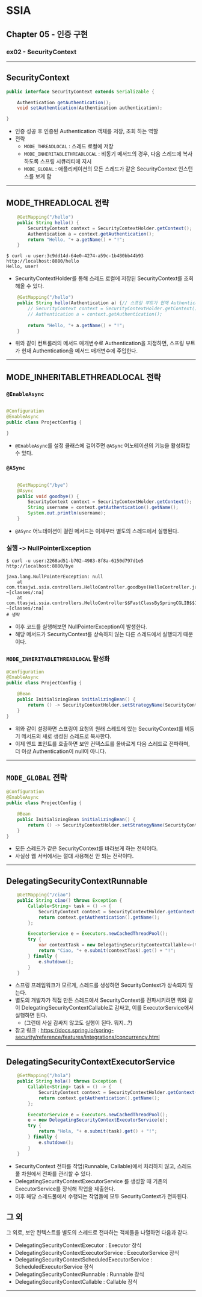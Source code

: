 # SSIA
## Chapter 05 - 인증 구현
### ex02 - SecurityContext

---

## SecurityContext
```java
public interface SecurityContext extends Serializable {

	Authentication getAuthentication();
	void setAuthentication(Authentication authentication);

}
```
- 인증 성공 후 인증된 Authentication 객체를 저장, 조회 하는 역할
- 전략
  - `MODE_THREADLOCAL` : 스레드 로컬에 저장
  - `MODE_INHERITABLETHREADLOCAL` : 비동기 메서드의 경우, 다음 스레드에 복사하도록 스프링 시큐리티에 지시
  - `MODE_GLOBAL` : 애플리케이션의 모든 스레드가 같은 SecurityContext 인스턴스를 보게 함

---

## MODE_THREADLOCAL 전략
```java
    @GetMapping("/hello")
    public String hello() {
        SecurityContext context = SecurityContextHolder.getContext();
        Authentication a = context.getAuthentication();
        return "Hello, "+ a.getName() + "!";
    }
```
```shell
$ curl -u user:3c9dd14d-64e0-4274-a59c-1b480bb44b93 http://localhost:8080/hello                                                                                                                                                    
Hello, user!
```
- SecurityContextHolder를 통해 스레드 로컬에 저장된 SecurityContext를 조회해올 수 있다.

```java
    @GetMapping("/hello")
    public String hello(Authentication a) {// 스프링 부트가 현재 Authentication을 메서드 매개 변수에 주입한다.
        // SecurityContext context = SecurityContextHolder.getContext();
        // Authentication a = context.getAuthentication();
        
        return "Hello, "+ a.getName() + "!"; 
    }
```
- 위와 같이 컨트롤러의 메서드 매개변수로 Authentication을 지정하면, 스프링 부트가 현재 Authentication을 메서드 매개변수에 주입한다.

---

## MODE_INHERITABLETHREADLOCAL 전략

### `@EnableAsync`
```java

@Configuration
@EnableAsync
public class ProjectConfig {

}
```
- `@EnableAsync`를 설정 클래스에 걸어주면 `@ASync` 어노테이션의 기능을 활성화할 수 있다.

### `@ASync`
```java

    @GetMapping("/bye")
    @Async
    public void goodbye() {
        SecurityContext context = SecurityContextHolder.getContext();
        String username = context.getAuthentication().getName();
        System.out.println(username);
    }
```
- `@ASync` 어노테이션이 걸린 메서드는 이제부터 별도의 스레드에서 실행된다.

### 실행 -> NullPointerException
```shell
$ curl -u user:2268ad51-b702-4983-8f8a-6150d797d1e5 http://localhost:8080/bye
```
```shell
java.lang.NullPointerException: null
	at com.ttasjwi.ssia.controllers.HelloController.goodbye(HelloController.java:26) ~[classes/:na]
	at com.ttasjwi.ssia.controllers.HelloController$$FastClassBySpringCGLIB$$16045f52.invoke(<generated>) ~[classes/:na]
# 생략
```
- 이후 코드를 실행해보면 NullPointerException이 발생한다.
- 해당 메서드가 SecurityContext를 상속하지 않는 다른 스레드에서 실행되기 때문이다.

### `MODE_INHERITABLETHREADLOCAL` 활성화
```java
@Configuration
@EnableAsync
public class ProjectConfig {

    @Bean
    public InitializingBean initializingBean() {
        return () -> SecurityContextHolder.setStrategyName(SecurityContextHolder.MODE_INHERITABLETHREADLOCAL);
    }
}
```
- 위와 같이 설정하면 스프링이 요청의 원래 스레드에 있는 SecurityContext를 비동기 메서드의 새로 생성된 스레드로 복사한다.
- 이제 엔드 포인트를 호출하면 보안 컨텍스트를 올바르게 다음 스레드로 전파하며, 더 이상 Authentication이 null이 아니다.

---

## `MODE_GLOBAL` 전략
```java
@Configuration
@EnableAsync
public class ProjectConfig {

    @Bean
    public InitializingBean initializingBean() {
        return () -> SecurityContextHolder.setStrategyName(SecurityContextHolder.MODE_GLOBAL);
    }
}
```
- 모든 스레드가 같은 SecurityContext를 바라보게 하는 전략이다.
- 사실상 웹 서버에서는 절대 사용해선 안 되는 전략이다.

---

## DelegatingSecurityContextRunnable
```java
    @GetMapping("/ciao")
    public String ciao() throws Exception {
        Callable<String> task = () -> {
            SecurityContext context = SecurityContextHolder.getContext();
            return context.getAuthentication().getName();
        };

        ExecutorService e = Executors.newCachedThreadPool();
        try {
            var contextTask = new DelegatingSecurityContextCallable<>(task);
            return "Ciao, "+ e.submit(contextTask).get() + "!";
        } finally {
            e.shutdown();
        }
    }
```
- 스프링 프레임워크가 모르게, 스레드를 생성하면 SecurityContext가 상속되지 않는다.
- 별도의 개발자가 직접 만든 스레드에서 SecurityContext를 전파시키려면 위와 같이 DelegatingSecurityContextCallable로 감싸고, 이를
ExecutorService에서 실행하면 된다.
  - (그런데 사실 감싸지 않고도 실행이 된다. 뭐지...?)
- 참고 링크 : https://docs.spring.io/spring-security/reference/features/integrations/concurrency.html

---

## DelegatingSecurityContextExecutorService
```java
    @GetMapping("/hola")
    public String hola() throws Exception {
        Callable<String> task = () -> {
            SecurityContext context = SecurityContextHolder.getContext();
            return context.getAuthentication().getName();
        };

        ExecutorService e = Executors.newCachedThreadPool();
        e = new DelegatingSecurityContextExecutorService(e);
        try {
            return "Hola, "+ e.submit(task).get() + "!";
        } finally {
            e.shutdown();
        }
    }
```
- SecurityContext 전파를 작업(Runnable, Callable)에서 처리하지 않고, 스레드 풀 차원에서 전파를 관리할 수 있다.
- DelegatingSecurityContextExecutorService 를 생성할 때 기존의 ExecutorService를 장식해 작업을 제출한다.
- 이후 해당 스레드풀에서 수행되는 작업들에 모두 SecurityContext가 전파된다.

## 그 외
그 외로, 보안 컨텍스트를 별도의 스레드로 전파하는 객체들을 나열하면 다음과 같다.
- DelegatingSecurityContextExecutor : Executor 장식
- DelegatingSecurityContextExecutorService : ExecutorService 장식
- DelegatingSecurityContextScheduledExecutorService : ScheduledExecutorService 장식
- DelegatingSecurityContextRunnable : Runnable 장식
- DelegatingSecurityContextCallable : Callable 장식

---
